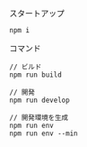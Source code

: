 スタートアップ
```
npm i
```

コマンド
```
// ビルド
npm run build

// 開発
npm run develop

// 開発環境を生成
npm run env
npm run env --min 
```
